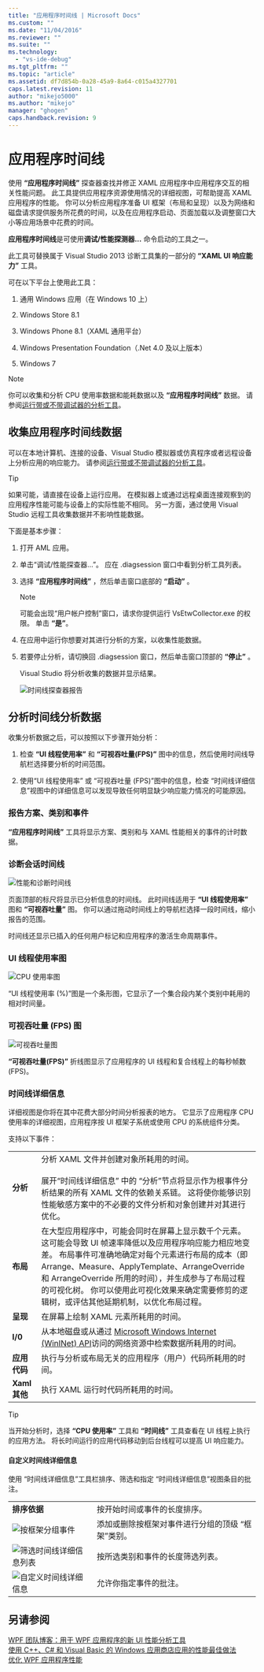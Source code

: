 ```yaml
---
title: "应用程序时间线 | Microsoft Docs"
ms.custom: ""
ms.date: "11/04/2016"
ms.reviewer: ""
ms.suite: ""
ms.technology: 
  - "vs-ide-debug"
ms.tgt_pltfrm: ""
ms.topic: "article"
ms.assetid: df7d854b-0a28-45a9-8a64-c015a4327701
caps.latest.revision: 11
author: "mikejo5000"
ms.author: "mikejo"
manager: "ghogen"
caps.handback.revision: 9
---
```

# <a name="application-timeline"></a>应用程序时间线
使用 **“应用程序时间线”** 探查器查找并修正 XAML 应用程序中应用程序交互的相关性能问题。 此工具提供应用程序资源使用情况的详细视图，可帮助提高 XAML 应用程序的性能。 你可以分析应用程序准备 UI 框架（布局和呈现）以及为网络和磁盘请求提供服务所花费的时间，以及在应用程序启动、页面加载以及调整窗口大小等应用场景中花费的时间。  
  
 **应用程序时间线**是可使用**调试/性能探测器...** 命令启动的工具之一。  
  
 此工具可替换属于 Visual Studio 2013 诊断工具集的一部分的 **“XAML UI 响应能力”** 工具。  
  
 可在以下平台上使用此工具：  
  
1.  通用 Windows 应用（在 Windows 10 上）  
  
2.  Windows Store 8.1  
  
3.  Windows Phone 8.1（XAML 通用平台）  
  
4.  Windows Presentation Foundation（.Net 4.0 及以上版本）  
  
5.  Windows 7  
  
> [!NOTE]
>  你可以收集和分析 CPU 使用率数据和能耗数据以及 **“应用程序时间线”** 数据。 请参阅[运行带或不带调试器的分析工具](../profiling/running-profiling-tools-with-or-without-the-debugger.md)。
  
##  <a name="a-namebkmkcollecttimelinedataforyourappa-collect-application-timeline-data"></a><a name="BKMK_Collect_Timeline_data_for_your_app"></a>收集应用程序时间线数据  
 可以在本地计算机、连接的设备、Visual Studio 模拟器或仿真程序或者远程设备上分析应用的响应能力。 请参阅[运行带或不带调试器的分析工具](../profiling/running-profiling-tools-with-or-without-the-debugger.md)。
  
> [!TIP]
>  如果可能，请直接在设备上运行应用。 在模拟器上或通过远程桌面连接观察到的应用程序性能可能与设备上的实际性能不相同。 另一方面，通过使用 Visual Studio 远程工具收集数据并不影响性能数据。  
  
 下面是基本步骤：  
  
1.  打开 AML 应用。  
  
2.  单击“调试/性能探查器...”。 应在 .diagsession 窗口中看到分析工具列表。  
  
3.  选择 **“应用程序时间线”** ，然后单击窗口底部的 **“启动”** 。  
  
    > [!NOTE]
    >  可能会出现“用户帐户控制”窗口，请求你提供运行 VsEtwCollector.exe 的权限。 单击 **“是”**。  
  
4.  在应用中运行你想要对其进行分析的方案，以收集性能数据。  
  
5.  若要停止分析，请切换回 .diagsession 窗口，然后单击窗口顶部的 **“停止”** 。  
  
     Visual Studio 将分析收集的数据并显示结果。  
  
     ![时间线探查器报告](../profiling/media/timeline_base.png "TIMELINE_Base")  
  
##  <a name="a-namebkmkanalyzetimelineprofilingdataa-analyze-timeline-profiling-data"></a><a name="BKMK_Analyze_Timeline_profiling_data"></a>分析时间线分析数据  
 收集分析数据之后，可以按照以下步骤开始分析：  
  
1.  检查 **“UI 线程使用率”** 和 **“可视吞吐量(FPS)”** 图中的信息，然后使用时间线导航栏选择要分析的时间范围。  
  
2.  使用“UI 线程使用率”  或  “可视吞吐量 (FPS)”图中的信息，检查  “时间线详细信息”视图中的详细信息可以发现导致任何明显缺少响应能力情况的可能原因。  
  
###  <a name="a-namebkmkreportscenarioscategoriesandeventsa-report-scenarios-categories-and-events"></a><a name="BKMK_Report_scenarios_categories_and_events"></a>报告方案、类别和事件  
 **“应用程序时间线”** 工具将显示方案、类别和与 XAML 性能相关的事件的计时数据。  
  
###  <a name="a-namebkmkdiagnosticsessiontimelinea-diagnostic-session-timeline"></a><a name="BKMK_Diagnostic_session_timeline"></a>诊断会话时间线  
 ![性能和诊断时间线](../profiling/media/diaghub_timelinewithusermarks.png "DIAGHUB_TimelineWithUserMarks")  
  
 页面顶部的标尺将显示已分析信息的时间线。 此时间线适用于 **“UI 线程使用率”** 图和 **“可视吞吐量”** 图。 你可以通过拖动时间线上的导航栏选择一段时间线，缩小报告的范围。  
  
 时间线还显示已插入的任何用户标记和应用程序的激活生命周期事件。  
  
###  <a name="a-namebkmkuithreadutilizationgrapha-ui-thread-utilization-graph"></a><a name="BKMK_UI_thread_utilization_graph"></a>UI 线程使用率图  
 ![CPU 使用率图](../profiling/media/timeline_cpuutilization.png "TIMELINE_CpuUtilization")  
  
  “UI 线程使用率 (%)”图是一个条形图，它显示了一个集合段内某个类别中耗用的相对时间量。  
  
###  <a name="a-namebkmkvisualthroughputfpsgrapha-visual-throughput-fps-graph"></a><a name="BKMK_Visual_throughput_FPS_graph"></a>可视吞吐量 (FPS) 图  
 ![可视吞吐量图](../profiling/media/timeline_visualthroughput.png "TIMELINE_VisualThroughput")  
  
 **“可视吞吐量(FPS)”** 折线图显示了应用程序的 UI 线程和复合线程上的每秒帧数 (FPS)。  
  
###  <a name="a-namebkmktimelinedetailsa-timeline-details"></a><a name="BKMK_Timeline_details_"></a>时间线详细信息  
 详细视图是你将在其中花费大部分时间分析报表的地方。 它显示了应用程序 CPU 使用率的详细视图，应用程序按 UI 框架子系统或使用 CPU 的系统组件分类。  
  
 支持以下事件：  
  
|||  
|-|-|  
|**分析**|分析 XAML 文件并创建对象所耗用的时间。<br /><br /> 展开“时间线详细信息”  中的  “分析”节点将显示作为根事件分析结果的所有 XAML 文件的依赖关系链。 这将使你能够识别性能敏感方案中的不必要的文件分析和对象创建并对其进行优化。|  
|**布局**|在大型应用程序中，可能会同时在屏幕上显示数千个元素。 这可能会导致 UI 帧速率降低以及应用程序响应能力相应地变差。 布局事件可准确地确定对每个元素进行布局的成本（即 Arrange、Measure、ApplyTemplate、ArrangeOverride 和 ArrangeOverride 所用的时间），并生成参与了布局过程的可视化树。 你可以使用此可视化效果来确定需要修剪的逻辑树，或评估其他延期机制，以优化布局过程。|  
|**呈现**|在屏幕上绘制 XAML 元素所耗用的时间。|  
|**I/0**|从本地磁盘或从通过 [Microsoft Windows Internet (WinINet) API](https://msdn.microsoft.com/en-us/library/windows/desktop/aa385331.aspx)访问的网络资源中检索数据所耗用的时间。|  
|**应用代码**|执行与分析或布局无关的应用程序（用户）代码所耗用的时间。|  
|**Xaml 其他**|执行 XAML 运行时代码所耗用的时间。|  
  
> [!TIP]
>  当开始分析时，选择 **“CPU 使用率”** 工具和 **“时间线”** 工具查看在 UI 线程上执行的应用方法。 将长时间运行的应用代码移动到后台线程可以提高 UI 响应能力。  
  
####  <a name="a-namebkmkcustomizingtimelinedetailsa-customizing-timeline-details"></a><a name="BKMK_Customizing_Timeline_details_"></a>自定义时间线详细信息  
 使用  “时间线详细信息”工具栏排序、筛选和指定  “时间线详细信息”视图条目的批注。  
  
|||  
|-|-|  
|**排序依据**|按开始时间或事件的长度排序。|  
|![按框架分组事件](../profiling/media/timeline_groupbyframes.png "TIMELINE_GroupByFrames")|添加或删除按框架对事件进行分组的顶级  “框架”类别。|  
|![筛选时间线详细信息列表](../profiling/media/timeline_filter.png "TIMELINE_Filter")|按所选类别和事件的长度筛选列表。|  
|![自定义时间线详细信息](../profiling/media/timeline_viewsettings.png "TIMELINE_ViewSettings")|允许你指定事件的批注。|  
  
## <a name="see-also"></a>另请参阅  
 [WPF 团队博客：用于 WPF 应用程序的新 UI 性能分析工具](http://blogs.msdn.com/b/wpf/archive/2015/01/16/new-ui-performance-analysis-tool-for-wpf-applications.aspx)   
 [使用 C++、C# 和 Visual Basic 的 Windows 应用商店应用的性能最佳做法](http://msdn.microsoft.com/en-us/567bcefa-5da5-4e42-a4b8-1358c71adfa2)   
 [优化 WPF 应用程序性能](http://msdn.microsoft.com/Library/ac8c6aa3-3c68-4a24-9827-3b6c829c1ebf)


<!--HONumber=Feb17_HO4-->


